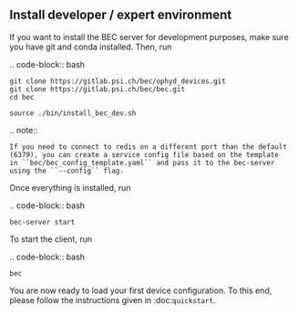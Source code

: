 ## Install developer / expert environment

If you want to install the BEC server for development purposes, make sure you have git and conda installed. Then, run

.. code-block:: bash

    git clone https://gitlab.psi.ch/bec/ophyd_devices.git
    git clone https://gitlab.psi.ch/bec/bec.git
    cd bec

    source ./bin/install_bec_dev.sh

.. note::

    If you need to connect to redis on a different port than the default (6379), you can create a service config file based on the template
    in ``bec/bec_config_template.yaml`` and pass it to the bec-server using the ``--config`` flag.

Once everything is installed, run

.. code-block:: bash

    bec-server start

To start the client, run

.. code-block:: bash

    bec

You are now ready to load your first device configuration. To this end, please follow the instructions given in :doc:`quickstart`.